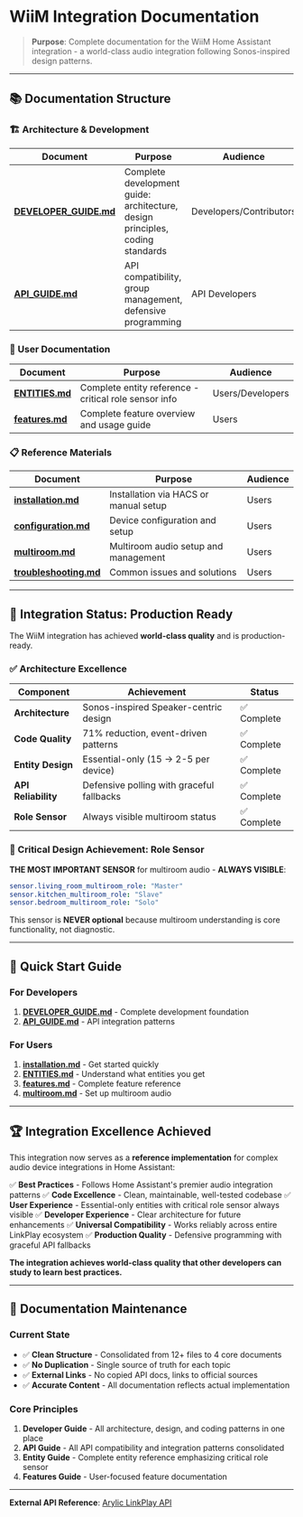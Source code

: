 # WiiM Integration Documentation

> **Purpose**: Complete documentation for the WiiM Home Assistant integration - a world-class audio integration following Sonos-inspired design patterns.

---

## 📚 **Documentation Structure**

### **🏗️ Architecture & Development**

| Document                                     | Purpose                                                                       | Audience                |
| -------------------------------------------- | ----------------------------------------------------------------------------- | ----------------------- |
| **[DEVELOPER_GUIDE.md](DEVELOPER_GUIDE.md)** | Complete development guide: architecture, design principles, coding standards | Developers/Contributors |
| **[API_GUIDE.md](API_GUIDE.md)**             | API compatibility, group management, defensive programming                    | API Developers          |

### **📖 User Documentation**

| Document                       | Purpose                                               | Audience         |
| ------------------------------ | ----------------------------------------------------- | ---------------- |
| **[ENTITIES.md](ENTITIES.md)** | Complete entity reference - critical role sensor info | Users/Developers |
| **[features.md](features.md)** | Complete feature overview and usage guide             | Users            |

### **📋 Reference Materials**

| Document                                     | Purpose                               | Audience |
| -------------------------------------------- | ------------------------------------- | -------- |
| **[installation.md](installation.md)**       | Installation via HACS or manual setup | Users    |
| **[configuration.md](configuration.md)**     | Device configuration and setup        | Users    |
| **[multiroom.md](multiroom.md)**             | Multiroom audio setup and management  | Users    |
| **[troubleshooting.md](troubleshooting.md)** | Common issues and solutions           | Users    |

---

## 🎊 **Integration Status: Production Ready**

The WiiM integration has achieved **world-class quality** and is production-ready.

### **✅ Architecture Excellence**

| Component           | Achievement                               | Status      |
| ------------------- | ----------------------------------------- | ----------- |
| **Architecture**    | Sonos-inspired Speaker-centric design     | ✅ Complete |
| **Code Quality**    | 71% reduction, event-driven patterns      | ✅ Complete |
| **Entity Design**   | Essential-only (15 → 2-5 per device)      | ✅ Complete |
| **API Reliability** | Defensive polling with graceful fallbacks | ✅ Complete |
| **Role Sensor**     | Always visible multiroom status           | ✅ Complete |

### **🔑 Critical Design Achievement: Role Sensor**

**THE MOST IMPORTANT SENSOR** for multiroom audio - **ALWAYS VISIBLE**:

```yaml
sensor.living_room_multiroom_role: "Master"
sensor.kitchen_multiroom_role: "Slave"
sensor.bedroom_multiroom_role: "Solo"
```

This sensor is **NEVER optional** because multiroom understanding is core functionality, not diagnostic.

---

## 🎯 **Quick Start Guide**

### **For Developers**

1. **[DEVELOPER_GUIDE.md](DEVELOPER_GUIDE.md)** - Complete development foundation
2. **[API_GUIDE.md](API_GUIDE.md)** - API integration patterns

### **For Users**

1. **[installation.md](installation.md)** - Get started quickly
2. **[ENTITIES.md](ENTITIES.md)** - Understand what entities you get
3. **[features.md](features.md)** - Complete feature reference
4. **[multiroom.md](multiroom.md)** - Set up multiroom audio

---

## 🏆 **Integration Excellence Achieved**

This integration now serves as a **reference implementation** for complex audio device integrations in Home Assistant:

✅ **Best Practices** - Follows Home Assistant's premier audio integration patterns
✅ **Code Excellence** - Clean, maintainable, well-tested codebase
✅ **User Experience** - Essential-only entities with critical role sensor always visible
✅ **Developer Experience** - Clear architecture for future enhancements
✅ **Universal Compatibility** - Works reliably across entire LinkPlay ecosystem
✅ **Production Quality** - Defensive programming with graceful API fallbacks

**The integration achieves world-class quality that other developers can study to learn best practices.**

---

## 📝 **Documentation Maintenance**

### **Current State**

- ✅ **Clean Structure** - Consolidated from 12+ files to 4 core documents
- ✅ **No Duplication** - Single source of truth for each topic
- ✅ **External Links** - No copied API docs, links to official sources
- ✅ **Accurate Content** - All documentation reflects actual implementation

### **Core Principles**

1. **Developer Guide** - All architecture, design, and coding patterns in one place
2. **API Guide** - All API compatibility and integration patterns consolidated
3. **Entity Guide** - Complete entity reference emphasizing critical role sensor
4. **Features Guide** - User-focused feature documentation

---

**External API Reference**: [Arylic LinkPlay API](https://developer.arylic.com/httpapi/)
